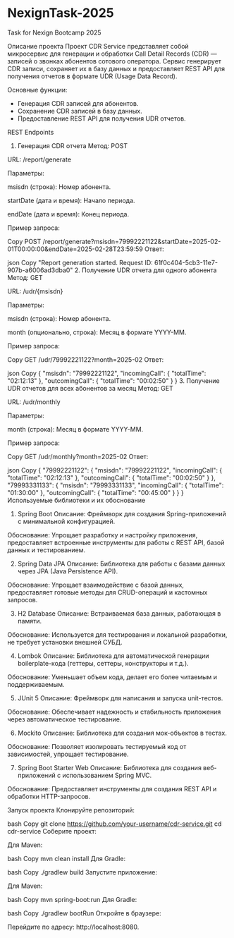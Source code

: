 # NexignTask-2025
 Task for Nexign Bootcamp 2025

Описание проекта
Проект CDR Service представляет собой микросервис для генерации и обработки Call Detail Records (CDR) — записей о звонках абонентов сотового оператора. Сервис генерирует CDR записи, сохраняет их в базу данных и предоставляет REST API для получения отчетов в формате UDR (Usage Data Record).

Основные функции:

- Генерация CDR записей для абонентов.
- Сохранение CDR записей в базу данных.
- Предоставление REST API для получения UDR отчетов.

REST Endpoints
1. Генерация CDR отчета
   Метод: POST

URL: /report/generate

Параметры:

msisdn (строка): Номер абонента.

startDate (дата и время): Начало периода.

endDate (дата и время): Конец периода.

Пример запроса:

Copy
POST /report/generate?msisdn=79992221122&startDate=2025-02-01T00:00:00&endDate=2025-02-28T23:59:59
Ответ:

json
Copy
"Report generation started. Request ID: 61f0c404-5cb3-11e7-907b-a6006ad3dba0"
2. Получение UDR отчета для одного абонента
   Метод: GET

URL: /udr/{msisdn}

Параметры:

msisdn (строка): Номер абонента.

month (опционально, строка): Месяц в формате YYYY-MM.

Пример запроса:

Copy
GET /udr/79992221122?month=2025-02
Ответ:

json
Copy
{
"msisdn": "79992221122",
"incomingCall": {
"totalTime": "02:12:13"
},
"outcomingCall": {
"totalTime": "00:02:50"
}
}
3. Получение UDR отчетов для всех абонентов за месяц
   Метод: GET

URL: /udr/monthly

Параметры:

month (строка): Месяц в формате YYYY-MM.

Пример запроса:

Copy
GET /udr/monthly?month=2025-02
Ответ:

json
Copy
{
"79992221122": {
"msisdn": "79992221122",
"incomingCall": {
"totalTime": "02:12:13"
},
"outcomingCall": {
"totalTime": "00:02:50"
}
},
"79993331133": {
"msisdn": "79993331133",
"incomingCall": {
"totalTime": "01:30:00"
},
"outcomingCall": {
"totalTime": "00:45:00"
}
}
}
Используемые библиотеки и их обоснование
1. Spring Boot
   Описание: Фреймворк для создания Spring-приложений с минимальной конфигурацией.

Обоснование: Упрощает разработку и настройку приложения, предоставляет встроенные инструменты для работы с REST API, базой данных и тестированием.

2. Spring Data JPA
   Описание: Библиотека для работы с базами данных через JPA (Java Persistence API).

Обоснование: Упрощает взаимодействие с базой данных, предоставляет готовые методы для CRUD-операций и кастомных запросов.

3. H2 Database
   Описание: Встраиваемая база данных, работающая в памяти.

Обоснование: Используется для тестирования и локальной разработки, не требует установки внешней СУБД.

4. Lombok
   Описание: Библиотека для автоматической генерации boilerplate-кода (геттеры, сеттеры, конструкторы и т.д.).

Обоснование: Уменьшает объем кода, делает его более читаемым и поддерживаемым.

5. JUnit 5
   Описание: Фреймворк для написания и запуска unit-тестов.

Обоснование: Обеспечивает надежность и стабильность приложения через автоматическое тестирование.

6. Mockito
   Описание: Библиотека для создания мок-объектов в тестах.

Обоснование: Позволяет изолировать тестируемый код от зависимостей, упрощает тестирование.

7. Spring Boot Starter Web
   Описание: Библиотека для создания веб-приложений с использованием Spring MVC.

Обоснование: Предоставляет инструменты для создания REST API и обработки HTTP-запросов.

Запуск проекта
Клонируйте репозиторий:

bash
Copy
git clone https://github.com/your-username/cdr-service.git
cd cdr-service
Соберите проект:

Для Maven:

bash
Copy
mvn clean install
Для Gradle:

bash
Copy
./gradlew build
Запустите приложение:

Для Maven:

bash
Copy
mvn spring-boot:run
Для Gradle:

bash
Copy
./gradlew bootRun
Откройте в браузере:

Перейдите по адресу: http://localhost:8080.

